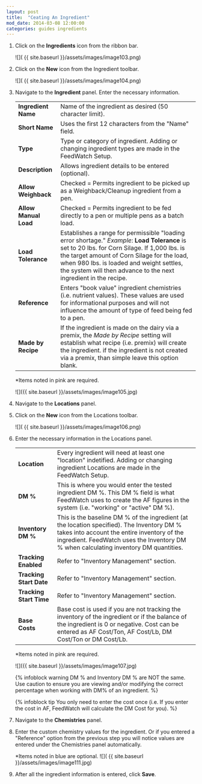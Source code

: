```yaml
---
layout: post
title:  "Ceating An Ingredient"
mod_date: 2014-03-08 12:00:00
categories: guides ingredients
---
```


1.  Click on the **Ingredients** icon from the ribbon bar.

    ![]( {{ site.baseurl }}/assets/images/image103.png)

2.  Click on the **New** icon from the Ingredient toolbar.

    ![]( {{ site.baseurl }}/assets/images/image104.png)

3.  Navigate to the **Ingredient** panel. Enter the necessary information.


    |   |   |
    |---|---|
    | **Ingredient Name** | Name of the ingredient as desired (50 character limit). |
    | **Short Name**  | Uses the first 12 characters from the "Name" field. |
    | **Type** | Type or category of ingredient. Adding or changing ingredient types are made in the FeedWatch Setup. |
    | **Description** | Allows ingredient details to be entered (optional). |
    | **Allow Weighback** | Checked = Permits ingredient to be picked up as a Weighback/Cleanup ingredient from a pen. |
    | **Allow Manual Load**  | Checked = Permits ingredient to be fed directly to a pen or multiple pens as a batch load. |
    | **Load Tolerance** | Establishes a range for permissible "loading error shortage." *Example*: **Load Tolerance** is set to 20 lbs. for Corn Silage. If 1,000 lbs. is the target amount of Corn Silage for the load, when 980 lbs. is loaded and weight settles, the system will then advance to the next ingredient in the recipe. |
    | **Reference** | Enters "book value" ingredient chemistries (i.e. nutrient values). These values are used for informational purposes and will not influence the amount of type of feed being fed to a pen. |
    | **Made by Recipe** | If the ingredient is made on the dairy via a premix, the *Made by Recipe* setting will establish what recipe (i.e. premix) will create the ingredient. if the ingredient is not created via a premix, than simple leave this option blank. |

    *Items noted in pink are required.

    ![]({{ site.baseurl }}/assets/images/image105.jpg)

4.  Navigate to the **Locations** panel.

5.  Click on the **New** icon from the Locations toolbar.

    ![]( {{ site.baseurl }}/assets/images/image106.png)

6.  Enter the necessary information in the Locations panel.

    |   |   |
    |---|---|
    | **Location** | Every ingredient will need at least one "location" indetified. Adding or changing ingredient Locations are made in the FeedWatch Setup. |
    | **DM %** | This is where you would enter the tested ingredient DM %. This DM % field is what FeedWatch uses to create the AF figures in the system (i.e. "working" or "active" DM %). |
    | **Inventory DM %** | This is the baseline DM % of the ingredient (at the location specified). The Inventory DM % takes into account the entire inventory of the ingredient. FeedWatch uses the Inventory DM % when calculating inventory DM quantities. |
    | **Tracking Enabled** | Refer to "Inventory Management" section. |
    | **Tracking Start Date** | Refer to "Inventory Management" section. |
    | **Tracking Start Time** | Refer to "Inventory Management" section. |
    | **Base Costs** | Base cost is used if you are not tracking the inventory of the ingredient or if the balance of the ingredient is 0 or negative. Cost can be entered as AF Cost/Ton, AF Cost/Lb, DM Cost/Ton or DM Cost/Lb. |


    *Items noted in pink are required.

    ![]({{ site.baseurl }}/assets/images/image107.jpg)


    {% infoblock warning DM % and Inventory DM % are NOT the same. Use caution to ensure you are viewing and/or modifying the correct percentage when working with DM% of an ingredient. %}

    {% infoblock tip You only need to enter the cost once (i.e. If you enter the cost in AF, FeedWatch will calculate the DM Cost for you). %}



7.  Navigate to the **Chemistries** panel.

8.  Enter the custom chemistry values for the ingredient. Or if you entered a "Reference" option from the previous step you will notice values are entered under the Chemistries panel automatically.

    *Items noted in blue are optional.
    ![]( {{ site.baseurl }}/assets/images/image111.jpg)

9.  After all the ingredient information is entered, click **Save**.
